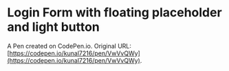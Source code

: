 # Login Form with floating placeholder and light button

A Pen created on CodePen.io. Original URL: [https://codepen.io/kunal7216/pen/VwVvQWy](https://codepen.io/kunal7216/pen/VwVvQWy).

